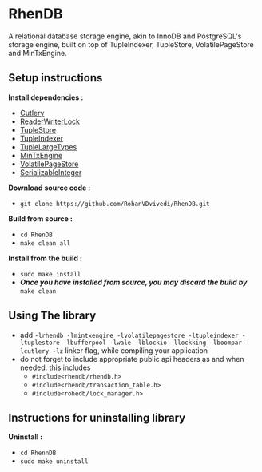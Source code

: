 # RhenDB
A relational database storage engine, akin to InnoDB and PostgreSQL's storage engine, built on top of TupleIndexer, TupleStore, VolatilePageStore and MinTxEngine.

## Setup instructions
**Install dependencies :**
 * [Cutlery](https://github.com/RohanVDvivedi/Cutlery)
 * [ReaderWriterLock](https://github.com/RohanVDvivedi/ReaderWriterLock)
 * [TupleStore](https://github.com/RohanVDvivedi/TupleStore)
 * [TupleIndexer](https://github.com/RohanVDvivedi/TupleIndexer)
 * [TupleLargeTypes](https://github.com/RohanVDvivedi/TupleLargeTypes)
 * [MinTxEngine](https://github.com/RohanVDvivedi/MinTxEngine)
 * [VolatilePageStore](https://github.com/RohanVDvivedi/VolatilePageStore)
 * [SerializableInteger](https://github.com/RohanVDvivedi/SerializableInteger)

**Download source code :**
 * `git clone https://github.com/RohanVDvivedi/RhenDB.git`

**Build from source :**
 * `cd RhenDB`
 * `make clean all`

**Install from the build :**
 * `sudo make install`
 * ***Once you have installed from source, you may discard the build by*** `make clean`

## Using The library
 * add `-lrhendb -lmintxengine -lvolatilepagestore -ltupleindexer -ltuplestore -lbufferpool -lwale -lblockio -llockking -lboompar -lcutlery -lz` linker flag, while compiling your application
 * do not forget to include appropriate public api headers as and when needed. this includes
   * `#include<rhendb/rhendb.h>`
   * `#include<rhendb/transaction_table.h>`
   * `#include<rohedb/lock_manager.h>`

## Instructions for uninstalling library

**Uninstall :**
 * `cd RhennDB`
 * `sudo make uninstall`
